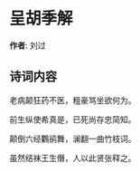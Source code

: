 # 呈胡季解

**作者**: 刘过

## 诗词内容

老病颠狂药不医，粗豪骂坐欲何为。

前生纵使希真是，已死尚存忠简知。

颠倒六经鸜鹆舞，澜翻一曲竹枝词。

虽然结袜王生僭，人以此贤张释之。

